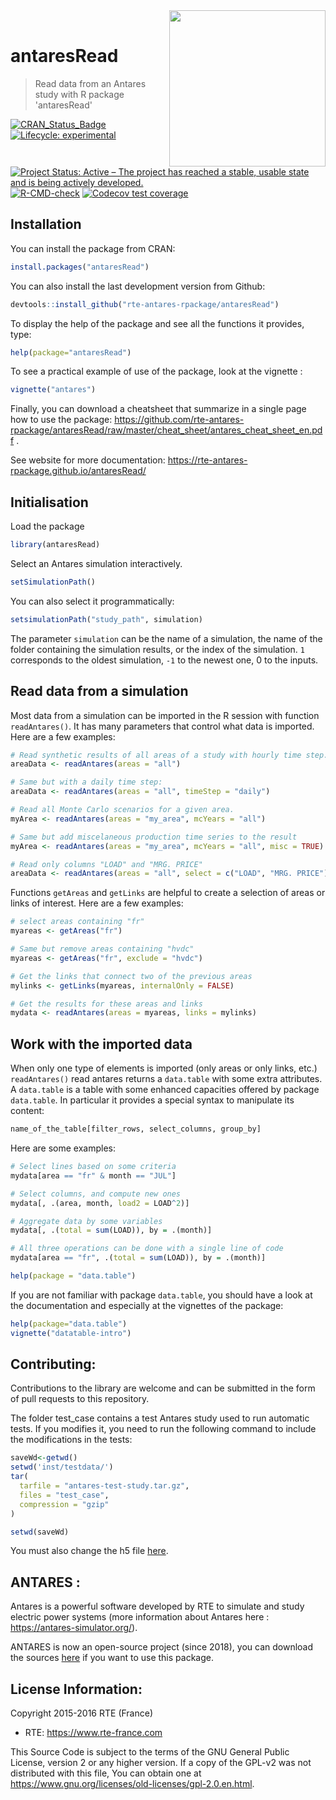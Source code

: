 <img src="man/figures/antares_simulator.png" align="right" width=250 />
<br/>

# antaresRead

> Read data from an Antares study with R package 'antaresRead'

<!-- badges: start -->
[![CRAN_Status_Badge](https://www.r-pkg.org/badges/version/antaresRead)](https://cran.r-project.org/package=antaresRead)
[![Lifecycle: experimental](https://img.shields.io/badge/lifecycle-experimental-orange.svg)](https://lifecycle.r-lib.org/articles/stages.html#experimental)
[![Project Status: Active – The project has reached a stable, usable state and is being actively developed.](https://www.repostatus.org/badges/latest/active.svg)](https://www.repostatus.org/#active)
[![R-CMD-check](https://github.com/rte-antares-rpackage/antaresRead/actions/workflows/R-CMD-check.yaml/badge.svg)](https://github.com/rte-antares-rpackage/antaresRead/actions/workflows/R-CMD-check.yaml)
[![Codecov test coverage](https://codecov.io/gh/rte-antares-rpackage/antaresRead/branch/master/graph/badge.svg)](https://app.codecov.io/gh/rte-antares-rpackage/antaresRead?branch=master)
<!-- badges: end -->


## Installation

You can install the package from CRAN:
```r
install.packages("antaresRead")
```

You can also install the last development version from Github:
```r
devtools::install_github("rte-antares-rpackage/antaresRead")
```

To display the help of the package and see all the functions it provides, type:
```r 
help(package="antaresRead")
```

To see a practical example of use of the package, look at the vignette :
```r
vignette("antares")
```

Finally, you can download a cheatsheet that summarize in a single page how to use the package: https://github.com/rte-antares-rpackage/antaresRead/raw/master/cheat_sheet/antares_cheat_sheet_en.pdf .

See website for more documentation: https://rte-antares-rpackage.github.io/antaresRead/



## Initialisation

Load the package

```r
library(antaresRead)
```

Select an Antares simulation interactively.

```r
setSimulationPath()
```

You can also select it programmatically:

```r
setsimulationPath("study_path", simulation)
```

The parameter `simulation` can be the name of a simulation, the name of the folder containing the simulation results, or the index of the simulation. `1` corresponds to the oldest simulation, `-1` to the newest one, 0 to the inputs.


## Read data from a simulation

Most data from a simulation can be imported in the R session with function `readAntares()`. It has many parameters that control what data is imported. Here are a few examples: 

```r
# Read synthetic results of all areas of a study with hourly time step.
areaData <- readAntares(areas = "all")

# Same but with a daily time step:
areaData <- readAntares(areas = "all", timeStep = "daily")

# Read all Monte Carlo scenarios for a given area.
myArea <- readAntares(areas = "my_area", mcYears = "all")

# Same but add miscelaneous production time series to the result 
myArea <- readAntares(areas = "my_area", mcYears = "all", misc = TRUE)

# Read only columns "LOAD" and "MRG. PRICE"
areaData <- readAntares(areas = "all", select = c("LOAD", "MRG. PRICE"))
```

Functions `getAreas` and `getLinks` are helpful to create a selection of areas or links of interest. Here are a few examples:

```r
# select areas containing "fr"
myareas <- getAreas("fr")

# Same but remove areas containing "hvdc"
myareas <- getAreas("fr", exclude = "hvdc")

# Get the links that connect two of the previous areas
mylinks <- getLinks(myareas, internalOnly = FALSE)

# Get the results for these areas and links
mydata <- readAntares(areas = myareas, links = mylinks)
```

## Work with the imported data

When only one type of elements is imported (only areas or only links, etc.) `readAntares()` read antares returns a `data.table` with some extra attributes. A `data.table` is a table with some enhanced capacities offered by package `data.table`. In particular it provides a special syntax to manipulate its content:

```r
name_of_the_table[filter_rows, select_columns, group_by]
```

Here are some examples:

```r
# Select lines based on some criteria
mydata[area == "fr" & month == "JUL"]

# Select columns, and compute new ones
mydata[, .(area, month, load2 = LOAD^2)]

# Aggregate data by some variables
mydata[, .(total = sum(LOAD)), by = .(month)]

# All three operations can be done with a single line of code
mydata[area == "fr", .(total = sum(LOAD)), by = .(month)]

help(package = "data.table")
```

If you are not familiar with package `data.table`, you should have a look at the documentation and especially at the vignettes of the package:

```r
help(package="data.table")
vignette("datatable-intro")
```
## Contributing:

Contributions to the library are welcome and can be submitted in the form of pull requests to this repository.

The folder test_case contains a test Antares study used to run automatic tests. If you modifies it, you need to run the following command to include the modifications in the tests:

```r
saveWd<-getwd()
setwd('inst/testdata/')
tar(
  tarfile = "antares-test-study.tar.gz", 
  files = "test_case", 
  compression = "gzip"
)

setwd(saveWd)
```

You must also change the h5 file [here](https://github.com/rte-antares-rpackage/antaresRead/blob/master/tests/testthat/helper_init.R#L35).

## ANTARES :
 Antares is a powerful software developed by RTE to simulate and study electric power systems (more information about Antares here : <https://antares-simulator.org/>).
 
ANTARES is now an open-source project (since 2018), you can download the sources [here](https://github.com/AntaresSimulatorTeam/Antares_Simulator) if you want to use this package. 

## License Information:

Copyright 2015-2016 RTE (France)

* RTE: https://www.rte-france.com

This Source Code is subject to the terms of the GNU General Public License, version 2 or any higher version. If a copy of the GPL-v2 was not distributed with this file, You can obtain one at https://www.gnu.org/licenses/old-licenses/gpl-2.0.en.html.
